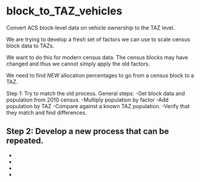 # block_to_TAZ_vehicles
Convert ACS block-level data on vehicle ownership to the TAZ level.

We are trying to develop a fresh set of factors we can use to scale census block data to TAZs. 

We want to do this for modern census data. The census blocks may have changed and thus we cannot simply apply the old factors.

We need to find *NEW* allocation percentages to go from a census block to a TAZ. 

Step 1:
Try to match the old process.
General steps: 
-Get block data and population from 2010 census.
-Multiply population by factor
-Add population by TAZ
-Compare against a known TAZ population.
-Verify that they match and find differences.

Step 2:
Develop a new process that can be repeated.
-
-
-
-
-
